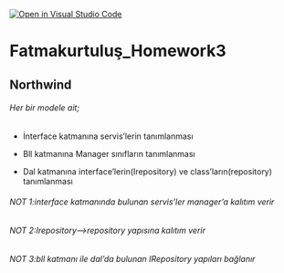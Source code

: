 [![Open in Visual Studio Code](https://classroom.github.com/assets/open-in-vscode-c66648af7eb3fe8bc4f294546bfd86ef473780cde1dea487d3c4ff354943c9ae.svg)](https://classroom.github.com/online_ide?assignment_repo_id=7642662&assignment_repo_type=AssignmentRepo)
# Fatmakurtuluş_Homework3
## Northwind

###### Her bir modele ait;

- İnterface katmanına servis’lerin tanımlanması

- Bll katmanına Manager sınıfların tanımlanması

- Dal katmanına interface’lerin(Irepository) ve class’ların(repository) tanımlanması

###### NOT 1:interface katmanında bulunan servis’ler manager’a kalıtım verir

###### NOT 2:Irepository—>repository yapısına kalıtım verir

###### NOT 3:bll katmanı ile dal’da bulunan IRepository yapıları bağlanır
